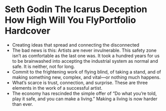 # Seth Godin  The Icarus Deception How High Will You FlyPortfolio Hardcover
- Creating ideas that spread and connecting the disconnected
- The bad news is this: Artists are never invulnerable. This safety zone isn’t as comfortable as the last one was. It took a hundred years for us to be brainwashed into accepting the industrial system as normal and safe. It is neither, not for long.
- Commit to the frightening work of flying blind, of taking a stand, and of making something new, complex, and vital—or nothing much happens.
- What’s scarce is trust, connection, and surprise. These are three elements in the work of a successful artist.
- The economy has rescinded the simple offer of “Do what you’re told, play it safe, and you can make a living.” Making a living is now harder than ever.
